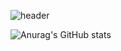 ![header](https://capsule-render.vercel.app/api?type=wave&color=auto&height=300&section=header&fontSize=50&animation=fadeIn&fontAlignY=38&text=Hi!%20nice%20to%20meet%20you😻&descAlignY=51&descAlign=62&fontColor=FFFFFF)

![Anurag's GitHub stats](https://github-readme-stats.vercel.app/api?username=bernice75&show_icons=true&theme=cobalt2)
